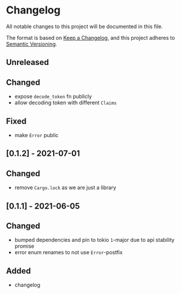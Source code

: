 # Changelog

All notable changes to this project will be documented in this file.

The format is based on [Keep a Changelog](https://keepachangelog.com/en/1.0.0/),
and this project adheres to [Semantic Versioning](https://semver.org/spec/v2.0.0.html).

## Unreleased

## Changed
- expose `decode_token` fn publicly
- allow decoding token with different `Claims`

## Fixed
- make `Error` public

## [0.1.2] - 2021-07-01

## Changed
- remove `Cargo.lock` as we are just a library

## [0.1.1] - 2021-06-05

## Changed
- bumped dependencies and pin to tokio `1`-major due to api stability promise
- error enum renames to not use `Error`-postfix

## Added
- changelog